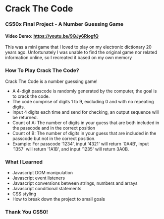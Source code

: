 # Crack The Code

### CS50x Final Project - A Number Guessing Game

#### Video Demo: https://youtu.be/9QJy6RiogfQ

This was a mini game that I loved to play on my electronic dictionary 20 years ago. Unfortunately I was unable to find the original game nor related information online, so I recreated it based on my own memory

### How To Play Crack The Code?

Crack The Code is a number guessing game!

- A 4-digit passcode is randomly generated by the computer, the goal is to crack the code.
- The code comprise of digits 1 to 9, excluding 0 and with no repeating digits.
- Input 4 digits each time and send for checking, an output sequence will be returned.
- Count of A: The number of digits in your guess that are both included in the passcode and in the correct position
- Count of B: The number of digits in your guess that are included in the passcode but not in the correct position.
- Example: For passcode '1234', input '4321' will return '0A4B', input '1357' will return '1A1B', and input '1235' will return 3A0B.

### What I Learned

- Javascript DOM manipulation
- Javascript event listeners
- Javascript conversions between strings, numbers and arrays
- Javascript conditional statements
- CSS styling
- How to break down the project to small goals

### Thank You CS50!
